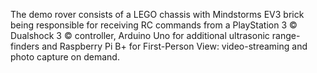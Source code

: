 The demo rover consists of a LEGO chassis with Mindstorms EV3 brick being responsible for receiving RC commands from a PlayStation 3 &copy; Dualshock 3 &copy; controller, Arduino Uno for additional ultrasonic range-finders and Raspberry Pi B+ for First-Person View: video-streaming and photo capture on demand.
